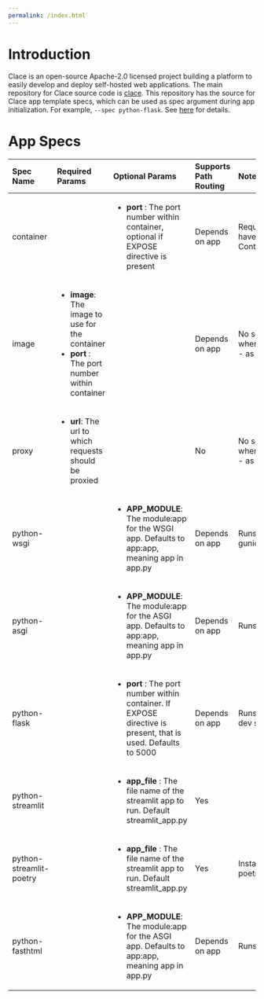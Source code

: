 ```yaml
---
permalink: /index.html
---
```


# Introduction

Clace is an open-source Apache-2.0 licensed project building a platform to easily develop and deploy self-hosted web applications. The main repository for Clace source code is [clace](https://github.com/claceio/clace/). This repository has the source for Clace app template specs, which can be used as spec argument during app initialization. For example, `--spec python-flask`. See [here](https://clace.io/docs/app/overview/#building-apps-from-spec) for details.

# App Specs

| Spec Name               | Required Params                                                                                                            | Optional Params                                                                                                                  | Supports Path Routing | Notes                                                  | Example                                                                                                                                                       |
| :---------------------- | :------------------------------------------------------------------------------------------------------------------------- | :------------------------------------------------------------------------------------------------------------------------------- | :-------------------- | :----------------------------------------------------- | :------------------------------------------------------------------------------------------------------------------------------------------------------------ |
| container               |                                                                                                                            | <ul><li><b>port</b> : The port number within container, optional if EXPOSE directive is present</li></ul>                        | Depends on app        | Requires app code to have a Containerfile/Dockerfile   |
| image                   | <ul><li><b>image</b>: The image to use for the container</li> <li><b>port</b> : The port number within container</li></ul> |                                                                                                                                  | Depends on app        | No source url required when creating app, use - as url | `clace app create --spec image --approve --param image=nginx --param port=80 - nginxproxy.localhost:/`                                                        |
| proxy                   | <ul><li><b>url</b>: The url to which requests should be proxied</li> </ul>                                                 |                                                                                                                                  | No                    | No source url required when creating app, use - as url | `clace app create --spec proxy --approve -param url=https://clace.io - proxyapp.localhost:/`                                                                  |
| python-wsgi             |                                                                                                                            | <ul><li><b>APP_MODULE</b>: The module:app for the WSGI app. Defaults to app:app, meaning app in app.py</li> </ul>                | Depends on app        | Runs app using gunicorn                                |
| python-asgi             |                                                                                                                            | <ul><li><b>APP_MODULE</b>: The module:app for the ASGI app. Defaults to app:app, meaning app in app.py</li> </ul>                | Depends on app        | Runs app using uvicorn                                 |
| python-flask            |                                                                                                                            | <ul><li><b>port</b> : The port number within container. If EXPOSE directive is present, that is used. Defaults to 5000</li></ul> | Depends on app        | Runs app using flask dev server                        |
| python-streamlit        |                                                                                                                            | <ul><li><b>app_file</b> : The file name of the streamlit app to run. Default streamlit_app.py</li></ul>                          | Yes                   |                                                        | `clace app create --spec python-streamlit --branch master --approve github.com/streamlit/streamlit-example /streamlit_app`                                    |
| python-streamlit-poetry |                                                                                                                            | <ul><li><b>app_file</b> : The file name of the streamlit app to run. Default streamlit_app.py</li></ul>                          | Yes                   | Installs packages using poetry                         |
| python-fasthtml         |                                                                                                                            | <ul><li><b>APP_MODULE</b>: The module:app for the ASGI app. Defaults to app:app, meaning app in app.py</li> </ul>                | Depends on app        | Runs app using uvicorn                                 | `clace app create --approve --spec python-fasthtml --param APP_MODULE=basic_ws:app  https://github.com/AnswerDotAI/fasthtml/examples fasthtmlapp.localhost:/` |
